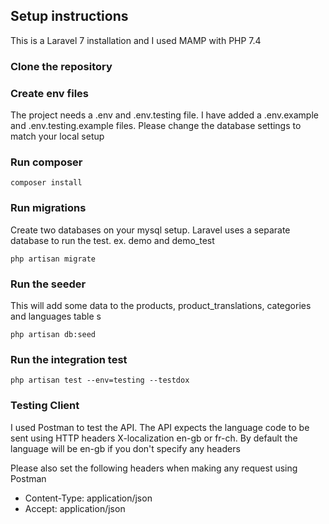 ## Setup instructions

This is a Laravel 7 installation and I used MAMP with PHP 7.4

### Clone the repository 

### Create env files

The project needs a .env and .env.testing file. I have added a .env.example and .env.testing.example files. Please change the database settings to match your local setup

### Run composer

``` composer install ```

### Run migrations

Create two databases on your mysql setup. Laravel uses a separate database to run the test. ex. demo and demo_test

``` php artisan migrate ```

### Run the seeder

This will add some data to the products, product_translations, categories and languages table s

``` php artisan db:seed ```

### Run the integration test

``` php artisan test --env=testing --testdox ```

### Testing Client

I used Postman to test the API. The API expects the language code to be sent using HTTP headers X-localization en-gb or fr-ch.
By default the language will be en-gb if you don't specify any headers

Please also set the following headers when making any request using Postman

- Content-Type: application/json
- Accept: application/json

